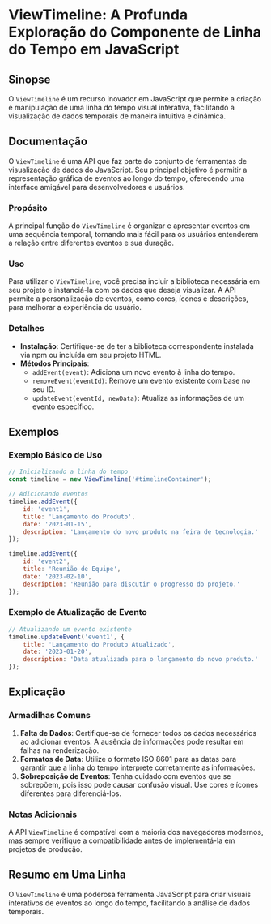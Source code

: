 <!--
Meta Description: # ViewTimeline: A Profunda Exploração do Componente de Linha do Tempo em JavaScript ## Sinopse O `ViewTimeline` é um recurso inovador em JavaScript qu...
Meta Keywords: para, eventos, viewtimeline, tempo, linha
-->

# ViewTimeline: A Profunda Exploração do Componente de Linha do Tempo em JavaScript

## Sinopse
O `ViewTimeline` é um recurso inovador em JavaScript que permite a criação e manipulação de uma linha do tempo visual interativa, facilitando a visualização de dados temporais de maneira intuitiva e dinâmica.

## Documentação
O `ViewTimeline` é uma API que faz parte do conjunto de ferramentas de visualização de dados do JavaScript. Seu principal objetivo é permitir a representação gráfica de eventos ao longo do tempo, oferecendo uma interface amigável para desenvolvedores e usuários. 

### Propósito
A principal função do `ViewTimeline` é organizar e apresentar eventos em uma sequência temporal, tornando mais fácil para os usuários entenderem a relação entre diferentes eventos e sua duração.

### Uso
Para utilizar o `ViewTimeline`, você precisa incluir a biblioteca necessária em seu projeto e instanciá-la com os dados que deseja visualizar. A API permite a personalização de eventos, como cores, ícones e descrições, para melhorar a experiência do usuário.

### Detalhes
- **Instalação**: Certifique-se de ter a biblioteca correspondente instalada via npm ou incluída em seu projeto HTML.
- **Métodos Principais**:
  - `addEvent(event)`: Adiciona um novo evento à linha do tempo.
  - `removeEvent(eventId)`: Remove um evento existente com base no seu ID.
  - `updateEvent(eventId, newData)`: Atualiza as informações de um evento específico.

## Exemplos
### Exemplo Básico de Uso
```javascript
// Inicializando a linha do tempo
const timeline = new ViewTimeline('#timelineContainer');

// Adicionando eventos
timeline.addEvent({
    id: 'event1',
    title: 'Lançamento do Produto',
    date: '2023-01-15',
    description: 'Lançamento do novo produto na feira de tecnologia.'
});

timeline.addEvent({
    id: 'event2',
    title: 'Reunião de Equipe',
    date: '2023-02-10',
    description: 'Reunião para discutir o progresso do projeto.'
});
```

### Exemplo de Atualização de Evento
```javascript
// Atualizando um evento existente
timeline.updateEvent('event1', {
    title: 'Lançamento do Produto Atualizado',
    date: '2023-01-20',
    description: 'Data atualizada para o lançamento do novo produto.'
});
```

## Explicação
### Armadilhas Comuns
1. **Falta de Dados**: Certifique-se de fornecer todos os dados necessários ao adicionar eventos. A ausência de informações pode resultar em falhas na renderização.
2. **Formatos de Data**: Utilize o formato ISO 8601 para as datas para garantir que a linha do tempo interprete corretamente as informações.
3. **Sobreposição de Eventos**: Tenha cuidado com eventos que se sobrepõem, pois isso pode causar confusão visual. Use cores e ícones diferentes para diferenciá-los.

### Notas Adicionais
A API `ViewTimeline` é compatível com a maioria dos navegadores modernos, mas sempre verifique a compatibilidade antes de implementá-la em projetos de produção.

## Resumo em Uma Linha
O `ViewTimeline` é uma poderosa ferramenta JavaScript para criar visuais interativos de eventos ao longo do tempo, facilitando a análise de dados temporais.